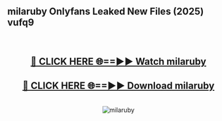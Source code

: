 <h2>milaruby Onlyfans Leaked New Files (2025) vufq9</h2>
<br>
<div align="center">
<h2><a href="https://mediafiles.top/milaruby&ref=git" rel="nofollow">🔴 CLICK HERE 🌐==►► Watch milaruby</a></h2>
<h2><a href="https://mediafiles.top/milaruby&ref=git" rel="nofollow">🔴 CLICK HERE 🌐==►► Download milaruby</a></h2>
<br>
<a href="https://mediafiles.top/milaruby&ref=git" rel="nofollow" data-target="animated-image.originalLink"><img src="https://i.ibb.co.com/xMMVF88/686577567.gif" alt="milaruby" style="max-width: 100%; display: inline-block;" data-target="animated-image.originalImage"></a>
</div>
<br>
<br>